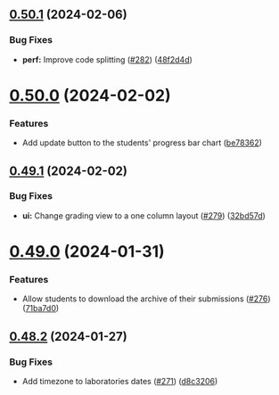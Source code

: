 ## [0.50.1](https://github.com/upb-code-labs/react-client/compare/v0.50.0...v0.50.1) (2024-02-06)


### Bug Fixes

* **perf:** Improve code splitting ([#282](https://github.com/upb-code-labs/react-client/issues/282)) ([48f2d4d](https://github.com/upb-code-labs/react-client/commit/48f2d4d4cd93b3cc46d00835d72773b4581926ad))



# [0.50.0](https://github.com/upb-code-labs/react-client/compare/v0.49.1...v0.50.0) (2024-02-02)


### Features

* Add update button to the students' progress bar chart ([be78362](https://github.com/upb-code-labs/react-client/commit/be7836290c19cffc562bf324614d8022711d5571))



## [0.49.1](https://github.com/upb-code-labs/react-client/compare/v0.49.0...v0.49.1) (2024-02-02)


### Bug Fixes

* **ui:** Change grading view to a one column layout ([#279](https://github.com/upb-code-labs/react-client/issues/279)) ([32bd57d](https://github.com/upb-code-labs/react-client/commit/32bd57db260a16b738b78341b2710f3306554fa4))



# [0.49.0](https://github.com/upb-code-labs/react-client/compare/v0.48.2...v0.49.0) (2024-01-31)


### Features

* Allow students to download the archive of their submissions ([#276](https://github.com/upb-code-labs/react-client/issues/276)) ([71ba7d0](https://github.com/upb-code-labs/react-client/commit/71ba7d0a6fb93021fcc41b85e1ed8ed4528ab0c8))



## [0.48.2](https://github.com/upb-code-labs/react-client/compare/v0.48.1...v0.48.2) (2024-01-27)


### Bug Fixes

* Add timezone to laboratories dates ([#271](https://github.com/upb-code-labs/react-client/issues/271)) ([d8c3206](https://github.com/upb-code-labs/react-client/commit/d8c32061d8980228e8fc6ab6914e3de4a583a2b1))




